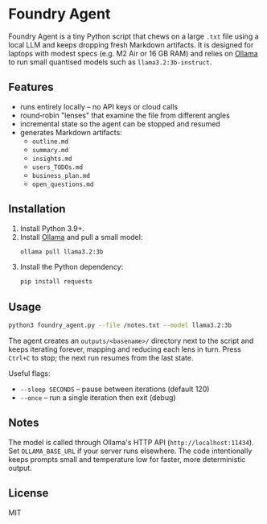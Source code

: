# Foundry Agent

Foundry Agent is a tiny Python script that chews on a large `.txt` file using a local LLM and keeps dropping fresh Markdown artifacts.  It is designed for laptops with modest specs (e.g. M2 Air or 16 GB RAM) and relies on [Ollama](https://ollama.com) to run small quantised models such as `llama3.2:3b-instruct`.

## Features

* runs entirely locally – no API keys or cloud calls
* round‑robin "lenses" that examine the file from different angles
* incremental state so the agent can be stopped and resumed
* generates Markdown artifacts:
  * `outline.md`
  * `summary.md`
  * `insights.md`
  * `users_TODOs.md`
  * `business_plan.md`
  * `open_questions.md`

## Installation

1. Install Python 3.9+.
2. Install [Ollama](https://ollama.com/download) and pull a small model:
   ```bash
   ollama pull llama3.2:3b
   ```
3. Install the Python dependency:
   ```bash
   pip install requests
   ```

## Usage

```bash
python3 foundry_agent.py --file /notes.txt --model llama3.2:3b
```

The agent creates an `outputs/<basename>/` directory next to the script and keeps iterating forever, mapping and reducing each lens in turn.  Press `Ctrl+C` to stop; the next run resumes from the last state.

Useful flags:

* `--sleep SECONDS` – pause between iterations (default 120)
* `--once` – run a single iteration then exit (debug)

## Notes

The model is called through Ollama's HTTP API (`http://localhost:11434`).  Set `OLLAMA_BASE_URL` if your server runs elsewhere.  The code intentionally keeps prompts small and temperature low for faster, more deterministic output.

## License

MIT

